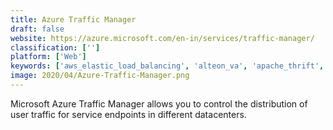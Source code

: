 ```yaml
---
title: Azure Traffic Manager
draft: false 
website: https://azure.microsoft.com/en-in/services/traffic-manager/
classification: ['']
platform: ['Web']
keywords: ['aws_elastic_load_balancing', 'alteon_va', 'apache_thrift', 'avi_vantage_platform', 'azure_application_gateway', 'azure_load_balancer', 'barracuda_load_balancer_adc', 'control-m_for_mainframe', 'goodrx', 'google_cloud_load_balancing', 'oracle_cloud_infrastructure_load_balancing', 'rackspace_load_balancers', 'rancher', 'santricity_software', 'scalearc', 'snapt', 'traefik', 'zevenet', 'inetfusion']
image: 2020/04/Azure-Traffic-Manager.png
---
```

Microsoft Azure Traffic Manager allows you to control the distribution of user traffic for service endpoints in different datacenters.